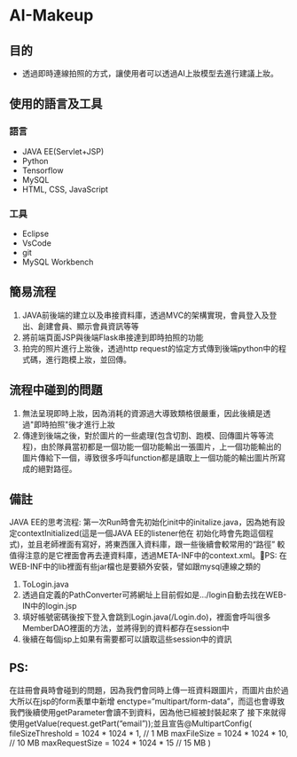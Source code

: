 # AI-Makeup
## 目的
- 透過即時連線拍照的方式，讓使用者可以透過AI上妝模型去進行建議上妝。

## 使用的語言及工具
### 語言
- JAVA EE(Servlet+JSP)
- Python
- Tensorflow
- MySQL
- HTML, CSS, JavaScript

### 工具
- Eclipse
- VsCode
- git
- MySQL Workbench

## 簡易流程
1. JAVA前後端的建立以及串接資料庫，透過MVC的架構實現，會員登入及登出、創建會員、顯示會員資訊等等
2. 將前端頁面JSP與後端Flask串接達到即時拍照的功能
3. 拍完的照片進行上妝後，透過http request的協定方式傳到後端python中的程式碼，進行跑模上妝，並回傳。

## 流程中碰到的問題
1. 無法呈現即時上妝，因為消耗的資源過大導致類格很嚴重，因此後續是透過"即時拍照"後才進行上妝
2. 傳達到後端之後，對於圖片的一些處理(包含切割、跑模、回傳圖片等等流程)，由於隊員當初都是一個功能一個功能輸出一張圖片，上一個功能輸出的圖片傳給下一個，導致很多呼叫function都是讀取上一個功能的輸出圖片所寫成的絕對路徑。

## 備註
JAVA EE的思考流程: 
第一次Run時會先初始化init中的initalize.java，因為她有設定contextInitialized(這是一個JAVA EE的listener他在
初始化時會先跑這個程式)，並且老師裡面有寫好，將東西匯入資料庫，跟一些後續會較常用的“路徑”
較值得注意的是它裡面會再去連資料庫，透過META-INF中的context.xml。PS: 在WEB-INF中的lib裡面有些jar檔也是要額外安裝，譬如跟mysql連線之類的

1. ToLogin.java
2. 透過自定義的PathConverter可將網址上目前假如是…/login自動去找在WEB-IN中的login.jsp
3. 填好帳號密碼後按下登入會跳到Login.java(/Login.do)，裡面會呼叫很多MemberDAO裡面的方法，並將得到的資料都存在session中
4. 後續在每個jsp上如果有需要都可以讀取這些session中的資訊

## PS:
在註冊會員時會碰到的問題，因為我們會同時上傳一班資料跟圖片，而圖片由於過大所以在jsp的form表單中新增
enctype=“multipart/form-data”，而這也會導致我們後續使用getParameter會讀不到資料，因為他已經被封裝起來了
接下來就得使用getValue(request.getPart(“email”));並且宣告@MultipartConfig(
fileSizeThreshold = 1024 * 1024 * 1, // 1 MB
maxFileSize = 1024 * 1024 * 10, // 10 MB
maxRequestSize = 1024 * 1024 * 15 // 15 MB
)








